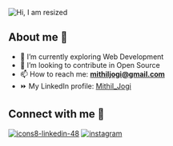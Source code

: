 ![Hi, I am resized](https://user-images.githubusercontent.com/103814344/195987700-7573a47b-b477-49b4-bce4-d44e81732cef.png)



<!--
**Mithil05/Mithil05** is a ✨ _special_ ✨ repository because its `README.md` (this file) appears on your GitHub profile.

Here are some ideas to get you started:
-->
## About me 👦

- 🔭 I’m currently exploring Web Development 
- 🌱 I’m looking to contribute in Open Source
- 📫 How to reach me: **mithiljogi@gmail.com**
- ⏩ My LinkedIn profile: [Mithil_Jogi](https://www.linkedin.com/in/mithil-jogi-8b7046225/)
<!-- -  ![icons8-linkedin-48](https://user-images.githubusercontent.com/103814344/195988177-fc99c9b8-b9c7-469b-bf8b-82de58bc4d7f.png) -->
<!-- - 😄 Pronouns: ... -->
<!-- - 🤔 I’m looking for help with ... -->
<!-- - 💬 Ask me about ... -->


<!-- ## Skills 💪 -->

<!-- ![jquery-seeklogo com](https://user-images.githubusercontent.com/103814344/195998286-7fc95d67-a32d-40b6-9e60-4df7a4d18343.svg) -->
<!-- <img src="https://user-images.githubusercontent.com/103814344/195998286-7fc95d67-a32d-40b6-9e60-4df7a4d18343.svg" height="25px" width="80px" alt=""> -->

## Connect with me 🚩

[![icons8-linkedin-48](https://user-images.githubusercontent.com/103814344/195988177-fc99c9b8-b9c7-469b-bf8b-82de58bc4d7f.png)](https://www.linkedin.com/in/mithil-jogi-8b7046225/) [![instagram](https://user-images.githubusercontent.com/103814344/195999365-7248947f-7b10-4bde-9fe6-09a901dc8e32.png)](https://www.instagram.com/mithil05/)
